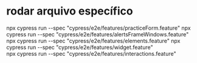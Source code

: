 # rodar arquivo específico
npx cypress run --spec "cypress/e2e/features/practiceForm.feature"
npx cypress run --spec "cypress/e2e/features/alertsFrameWindows.feature"
npx cypress run --spec "cypress/e2e/features/elements.feature"
npx cypress run --spec "cypress/e2e/features/widget.feature"  
npx cypress run --spec "cypress/e2e/features/interactions.feature"